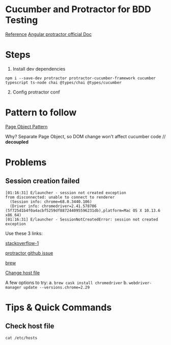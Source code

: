 # Cucumber and Protractor for BDD Testing
[Reference](https://medium.com/spektrakel-blog/angular-protractor-and-cucumber-552bd75ff6c9)
[Angular protractor official Doc](https://github.com/angular/protractor/blob/master/lib/config.ts)
# Steps
1. Install dev dependencies
```
npm i --save-dev protractor protractor-cucumber-framework cucumber typescript ts-node chai @types/chai @types/cucumber
```

2. Config protractor conf


# Pattern to follow
[Page Object Pattern](http://www.protractortest.org/#/page-objects)

Why?
Separate Page Object, so DOM change won't affect cucumber code // **decoupled**

# 



# Problems
## Session creation failed
```
[01:16:31] E/launcher - session not created exception
from disconnected: unable to connect to renderer
  (Session info: chrome=68.0.3440.106)
  (Driver info: chromedriver=2.41.578706 (5f725d1b4f0a4acbf5259df887244095596231db),platform=Mac OS X 10.13.6 x86_64)
[01:16:31] E/launcher - SessionNotCreatedError: session not created exception
```
Use these 3 links:

[stackoverflow-1](https://stackoverflow.com/questions/46807596/webdrivererror-disconnected-unable-to-connect-to-renderer#comment90246515_49985242)

[protractor github issue](https://github.com/angular/protractor/issues/4347)

[brew](https://github.com/Homebrew/brew/issues/4089)

[Change host file](https://stackoverflow.com/questions/40224551/unable-to-connect-to-renderer-after-upgrade-to-protractor-4-0-9-tests-wont-r?rq=1)

A few options to try:
a. `brew cask install chromedriver`
b. `webdriver-manager update --versions.chrome=2.29` 


# Tips & Quick Commands

## Check host file
`cat /etc/hosts`